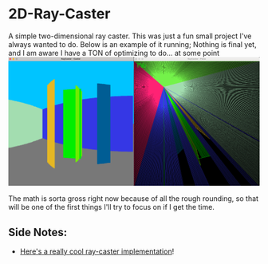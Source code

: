 # 2D-Ray-Caster
A simple two-dimensional ray caster. This was just a fun small project I've always wanted to do. Below is an example of it running; Nothing is final yet, and I am aware I have a TON of optimizing to do... at some point\
![ExampleV3](https://github.com/CutlassS1968/2D-Ray-Caster/blob/master/resources/ExampleV3.png)


The math is sorta gross right now because of all the rough rounding, so that will be one of the first things I'll try to focus on if I get the time.
## Side Notes:
* [Here's a really cool ray-caster implementation](https://www.youtube.com/watch?v=K3zAYOUcskA)! 

